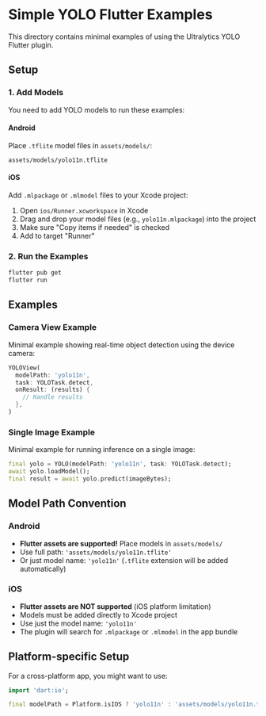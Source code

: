 # Simple YOLO Flutter Examples

This directory contains minimal examples of using the Ultralytics YOLO Flutter plugin.

## Setup

### 1. Add Models

You need to add YOLO models to run these examples:

#### Android
Place `.tflite` model files in `assets/models/`:
```
assets/models/yolo11n.tflite
```

#### iOS
Add `.mlpackage` or `.mlmodel` files to your Xcode project:
1. Open `ios/Runner.xcworkspace` in Xcode
2. Drag and drop your model files (e.g., `yolo11n.mlpackage`) into the project
3. Make sure "Copy items if needed" is checked
4. Add to target "Runner"

### 2. Run the Examples

```bash
flutter pub get
flutter run
```

## Examples

### Camera View Example
Minimal example showing real-time object detection using the device camera:
```dart
YOLOView(
  modelPath: 'yolo11n',
  task: YOLOTask.detect,
  onResult: (results) {
    // Handle results
  },
)
```

### Single Image Example
Minimal example for running inference on a single image:
```dart
final yolo = YOLO(modelPath: 'yolo11n', task: YOLOTask.detect);
await yolo.loadModel();
final result = await yolo.predict(imageBytes);
```

## Model Path Convention

### Android
- **Flutter assets are supported!** Place models in `assets/models/`
- Use full path: `'assets/models/yolo11n.tflite'`
- Or just model name: `'yolo11n'` (`.tflite` extension will be added automatically)

### iOS
- **Flutter assets are NOT supported** (iOS platform limitation)
- Models must be added directly to Xcode project
- Use just the model name: `'yolo11n'`
- The plugin will search for `.mlpackage` or `.mlmodel` in the app bundle

## Platform-specific Setup

For a cross-platform app, you might want to use:
```dart
import 'dart:io';

final modelPath = Platform.isIOS ? 'yolo11n' : 'assets/models/yolo11n.tflite';
```